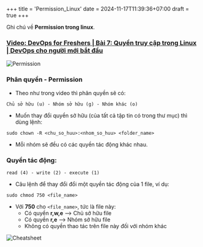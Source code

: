 +++
title = 'Permission_Linux'
date = 2024-11-17T11:39:36+07:00
draft = true
+++

Ghi chú về **Permission trong linux**.

### [Video: DevOps for Freshers | Bài 7: Quyền truy cập trong Linux | DevOps cho người mới bắt đầu](https://www.youtube.com/watch?v=U5Oufnvomt4&list=PLsvroIvFNP1KU8foUeCC-hbJbqnAggWL2&index=8)

![Permission](/image/System-DevOps/Permission_Linux/Permission.png)

### Phân quyền - Permission
- Theo như trong video thì phân quyền sẽ có:
```
Chủ sở hữu (u) - Nhóm sở hữu (g) - Nhóm khác (o)
```
- Muốn thay đổi quyền sở hữu (của tất cả tập tin có trong thư mục) thì dùng lệnh:
```
sudo chown -R <chu_so_huu>:<nhom_so_huu> <folder_name>
```
- Mỗi nhóm sẽ đều có các quyền tác động khác nhau.

### Quyền tác động:
```
read (4) - write (2) - execute (1)
```
- Câu lệnh để thay đổi đổi một quyền tác động của 1 file, ví dụ:
```
sudo chmod 750 <file_name>
```
- Với **750** cho `<file_name>`, tức là file này:
	- Có quyền **r,w,e** --> Chủ sở hữu file
	- Có quyền **r,e** --> Nhóm sở hữu file
	- Không có quyền thao tác trên file này đối với nhóm khác

![Cheatsheet](/image/System-DevOps/Permission_Linux/Linux_File_Cheatsheet.jfif)